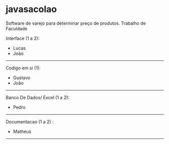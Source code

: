 # javasacolao
Software de varejo para determinar preço de produtos. Trabalho de Faculdade 


Interface (1 a 2):
  - Lucas  
  - João
____________________________________________________________________

Codigo em si (1):
  - Gustavo 
  - João
                    
____________________________________________________________________

Banco De Dados/ Excel (1 a 2):
   - Pedro                              
                             
____________________________________________________________________

Documentacao (1 a 2) :                 
   - Matheus                 
____________________________________________________________________
